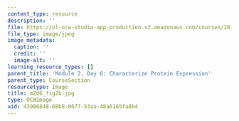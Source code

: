 ```yaml
---
content_type: resource
description: ''
file: https://ol-ocw-studio-app-production.s3.amazonaws.com/courses/20-109-laboratory-fundamentals-in-biological-engineering-spring-2010/4398684868b8867753aa48a6165fa8b4_m2d6_fig2b.jpg
file_type: image/jpeg
image_metadata:
  caption: ''
  credit: ''
  image-alt: ''
learning_resource_types: []
parent_title: 'Module 2, Day 6: Characterize Protein Expression'
parent_type: CourseSection
resourcetype: Image
title: m2d6_fig2b.jpg
type: OCWImage
uid: 43986848-68b8-8677-53aa-48a6165fa8b4
---
```

